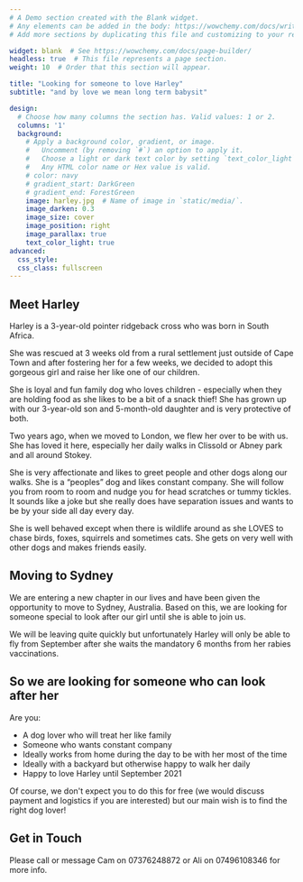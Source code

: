 ```yaml
---
# A Demo section created with the Blank widget.
# Any elements can be added in the body: https://wowchemy.com/docs/writing-markdown-latex/
# Add more sections by duplicating this file and customizing to your requirements.

widget: blank  # See https://wowchemy.com/docs/page-builder/
headless: true  # This file represents a page section.
weight: 10  # Order that this section will appear.

title: "Looking for someone to love Harley"
subtitle: "and by love we mean long term babysit"

design:
  # Choose how many columns the section has. Valid values: 1 or 2.
  columns: '1'
  background:
    # Apply a background color, gradient, or image.
    #   Uncomment (by removing `#`) an option to apply it.
    #   Choose a light or dark text color by setting `text_color_light`.
    #   Any HTML color name or Hex value is valid.
    # color: navy
    # gradient_start: DarkGreen
    # gradient_end: ForestGreen
    image: harley.jpg  # Name of image in `static/media/`.
    image_darken: 0.3
    image_size: cover
    image_position: right
    image_parallax: true
    text_color_light: true
advanced:
  css_style:
  css_class: fullscreen
---
```





## Meet Harley

Harley is a 3-year-old pointer ridgeback cross who was born in South Africa. 

She was rescued at 3 weeks old from a rural settlement just outside of Cape Town and after fostering her for a few weeks, we decided to adopt this gorgeous girl and raise her like one of our children.

She is loyal and fun family dog who loves children - especially when they are holding food as she likes to be a bit of a snack thief! She has grown up with our 3-year-old son and 5-month-old daughter and is very protective of both.

Two years ago, when we moved to London, we flew her over to be with us. She has loved it here, especially her daily walks in Clissold or Abney park and all around Stokey.

She is very affectionate and likes to greet people and other dogs along our walks. She is a “peoples” dog and likes constant company.  She will follow you from room to room and nudge you for head scratches or tummy tickles. It sounds like a joke but she really does have separation issues and wants to be by your side all day every day.

She is well behaved except when there is wildlife around as she LOVES to chase birds, foxes, squirrels and sometimes cats.  She gets on very well with other dogs and makes friends easily.  

## Moving to Sydney

We are entering a new chapter in our lives and have been given the opportunity to move to Sydney, Australia.  Based on this, we are looking for someone special to look after our girl until she is able to join us.   

We will be leaving quite quickly but unfortunately Harley will only be able to fly from September after she waits the mandatory 6 months from her rabies vaccinations.

## So we are looking for someone who can look after her

Are you:
- A dog lover who will treat her like family
- Someone who wants constant company
- Ideally works from home during the day to be with her most of the time
- Ideally with a backyard but otherwise happy to walk her daily
- Happy to love Harley until September 2021

Of course, we don't expect you to do this for free (we would discuss payment and logistics if you are interested) but our main wish is to find the right dog lover!

## Get in Touch

Please call or message Cam on 07376248872 or Ali on 07496108346 for more info.

